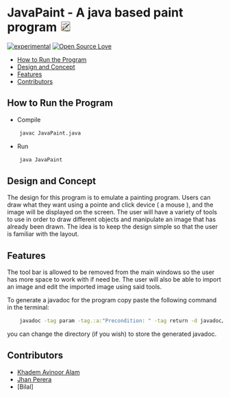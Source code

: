 # <a name="JPaint"></a>JavaPaint - A java based paint program [![Analytics](Images/readme-icon.png)](https://github.com/DemonFangs/Java-Paint)

[![experimental](http://badges.github.io/stability-badges/dist/experimental.svg)](http://github.com/badges/stability-badges)
[![Open Source Love](https://badges.frapsoft.com/os/v1/open-source.png?v=103)](https://github.com/ellerbrock/open-source-badge/)

* [How to Run the Program](#toRun)
* [Design and Concept](#design)
* [Features](#features)
* [Contributors](#contributors)

## <a name="toRun"></a> How to Run the Program

- Compile
```sh
	javac JavaPaint.java
```

- Run
```sh
	java JavaPaint
```


## <a name="design"></a> Design and Concept

The design for this program is to emulate a painting program. Users can draw what 
they want using a pointe and click device ( a mouse ), and the image will be 
displayed on the screen. The user will have a variety of tools to use in order 
to draw different objects and manipulate an image that has already been drawn. 
The idea is to keep the design simple so that the user is familiar with the layout. 

## <a name="features"></a> Features

The tool bar is allowed to be removed from the main windows so the user has more
space to work with if need be. The user will also be able to import an image and
edit the imported image using said tools.

To generate a javadoc for the program copy paste the following command in the terminal:
```sh
	javadoc -tag param -tag.:a:"Precondition: " -tag return -d javadoc/ *.java
```
you can change the directory (if you wish) to store the generated javadoc.

## <a name="contributors"></a> Contributors

* [Khadem Avinoor Alam](https://github.com/DemonFangs/)
* [Jhan Perera](https://github.com/jhanperera)
* [Bilal]